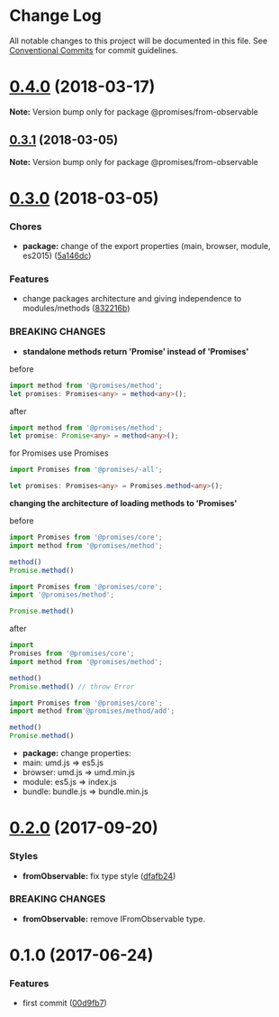 # Change Log

All notable changes to this project will be documented in this file.
See [Conventional Commits](https://conventionalcommits.org) for commit guidelines.

<a name="0.4.0"></a>
# [0.4.0](https://github.com/yisraelx/promises/compare/v0.3.1...v0.4.0) (2018-03-17)




**Note:** Version bump only for package @promises/from-observable

<a name="0.3.1"></a>
## [0.3.1](https://github.com/yisraelx/promises/compare/v0.3.0...v0.3.1) (2018-03-05)




**Note:** Version bump only for package @promises/from-observable

<a name="0.3.0"></a>
# [0.3.0](https://github.com/yisraelx/promises/compare/v0.2.0...v0.3.0) (2018-03-05)


### Chores

* **package:** change of the export properties (main, browser, module, es2015) ([5a146dc](https://github.com/yisraelx/promises/commit/5a146dc))


### Features

* change packages architecture and giving independence to modules/methods ([832216b](https://github.com/yisraelx/promises/commit/832216b))


### BREAKING CHANGES

* **standalone methods return 'Promise' instead of 'Promises'**

before
```ts
import method from '@promises/method';
let promises: Promises<any> = method<any>();
```

after
```ts
import method from '@promises/method';
let promise: Promise<any> = method<any>();
```

for Promises use Promises
```ts
import Promises from '@promises/-all';

let promises: Promises<any> = Promises.method<any>();
```
**changing the architecture of loading methods to 'Promises'**

before
```ts
import Promises from '@promises/core';
import method from '@promises/method';

method()
Promise.method()
```
```ts
import Promises from '@promises/core';
import '@promises/method';

Promise.method()
```

after
```ts
import
Promises from '@promises/core';
import method from '@promises/method';

method()
Promise.method() // throw Error
```
```ts
import Promises from '@promises/core';
import method from'@promises/method/add';

method()
Promise.method()
```
* **package:** change properties:
* main: umd.js => es5.js
* browser: umd.js => umd.min.js
* module: es5.js => index.js
* bundle: bundle.js => bundle.min.js




<a name="0.2.0"></a>
# [0.2.0](https://github.com/yisraelx/promises/compare/v0.1.0...v0.2.0) (2017-09-20)


### Styles

* **fromObservable:** fix type style ([dfafb24](https://github.com/yisraelx/promises/commit/dfafb24))


### BREAKING CHANGES

* **fromObservable:** remove IFromObservable type.




<a name="0.1.0"></a>
# 0.1.0 (2017-06-24)


### Features

* first commit ([00d9fb7](https://github.com/yisraelx/promises/commit/00d9fb7))
